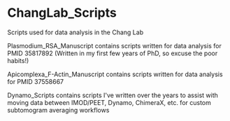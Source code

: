 # ChangLab_Scripts
Scripts used for data analysis in the Chang Lab

Plasmodium_RSA_Manuscript contains scripts written for data analysis for PMID 35817892 (Written in my first few years of PhD, so excuse the poor habits!)

Apicomplexa_F-Actin_Manuscript contains scripts written for data analysis for PMID 37558667

Dynamo_Scripts contains scripts I've written over the years to assist with moving data between IMOD/PEET, Dynamo, ChimeraX, etc. for custom subtomogram averaging workflows

